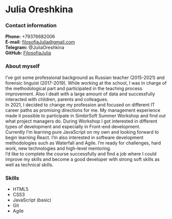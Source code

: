 # Julia Oreshkina

### Contact information

**Phone:** +79376682006  
**E-mail:** filosofiaJulia@gmail.com  
**Telegram:** @JuliaOreshkina  
**GitHub:** [FilosofiaJulia](https://github.com/FilosofiaJulia)

### About myself

I’ve got some professional background as Russian teacher (2015-2021) and forensic linguist (2017-2019). While working at the school, I was in charge of the methodological part and participated in the teaching process improvement. Also I dealt with a large amount of data and successfully interacted with children, parents and colleagues.  
In 2021, I decided to change my profession and focused on different IT career paths as promising directions for me. My management experience made it possible to participate in SimbirSoft Summer Workshop and 
find out what project managers do. During Workshop I got interested in different types of development and especially in Front-end development.  
Currently I’m learning pure JavaScript on my own and looking forward to begin learning React. I’m also interested in software development methodologies such as Waterfall and Agile. I’m ready for challenges, hard work, new technologies and high-level mentoring.  
I’d like to complete the course successfully and find a job where I could improve my skills and become a good developer with strong soft skills as well as technical skills.

### Skills

- HTML5
- CSS3
- JavaScript (basic)
- Git
- Agile

